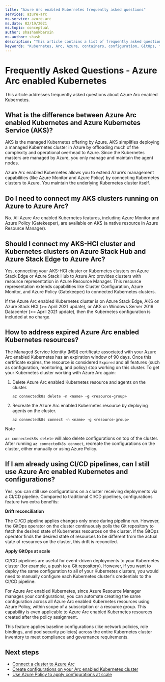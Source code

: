 ```yaml
---
title: "Azure Arc enabled Kubernetes frequently asked questions"
services: azure-arc
ms.service: azure-arc
ms.date: 02/19/2021
ms.topic: conceptual
author: shashankbarsin
ms.author: shasb
description: "This article contains a list of frequently asked questions related to Azure Arc enabled Kubernetes"
keywords: "Kubernetes, Arc, Azure, containers, configuration, GitOps, faq"
---
```


# Frequently Asked Questions - Azure Arc enabled Kubernetes

This article addresses frequently asked questions about Azure Arc enabled Kubernetes.

## What is the difference between Azure Arc enabled Kubernetes and Azure Kubernetes Service (AKS)?

AKS is the managed Kubernetes offering by Azure. AKS simplifies deploying a managed Kubernetes cluster in Azure by offloading much of the complexity and operational overhead to Azure. Since the Kubernetes masters are managed by Azure, you only manage and maintain the agent nodes.

Azure Arc enabled Kubernetes allows you to extend Azure’s management capabilities (like Azure Monitor and Azure Policy) by connecting Kubernetes clusters to Azure. You maintain the underlying Kubernetes cluster itself.

## Do I need to connect my AKS clusters running on Azure to Azure Arc?

No. All Azure Arc enabled Kubernetes features, including Azure Monitor and Azure Policy (Gatekeeper), are available on AKS (a native resource in Azure Resource Manager).
    
## Should I connect my AKS-HCI cluster and Kubernetes clusters on Azure Stack Hub and Azure Stack Edge to Azure Arc?

Yes, connecting your AKS-HCI cluster or Kubernetes clusters on Azure Stack Edge or Azure Stack Hub to Azure Arc provides clusters with resource representation in Azure Resource Manager. This resource representation extends capabilities like Cluster Configuration, Azure Monitor, and Azure Policy (Gatekeeper) to connected Kubernetes clusters.

If the Azure Arc enabled Kubernetes cluster is on Azure Stack Edge, AKS on Azure Stack HCI (>= April 2021 update), or AKS on Windows Server 2019 Datacenter (>= April 2021 update), then the Kubernetes configuration is included at no charge.

## How to address expired Azure Arc enabled Kubernetes resources?

The Managed Service Identity (MSI) certificate associated with your Azure Arc enabled Kubernetes has an expiration window of 90 days. Once this certificate expires, the resource is considered `Expired` and all features (such as configuration, monitoring, and policy) stop working on this cluster. To get your Kubernetes cluster working with Azure Arc again:

1. Delete Azure Arc enabled Kubernetes resource and agents on the cluster. 

    ```console
    az connectedk8s delete -n <name> -g <resource-group>
    ```

1. Recreate the Azure Arc enabled Kubernetes resource by deploying agents on the cluster.
    
    ```console
    az connectedk8s connect -n <name> -g <resource-group>
    ```

> [!NOTE]
> `az connectedk8s delete` will also delete configurations on top of the cluster. After running `az connectedk8s connect`, recreate the configurations on the cluster, either manually or using Azure Policy.

## If I am already using CI/CD pipelines, can I still use Azure Arc enabled Kubernetes and configurations?

Yes, you can still use configurations on a cluster receiving deployments via a CI/CD pipeline. Compared to traditional CI/CD pipelines, configurations feature two extra benefits:

**Drift reconciliation**

The CI/CD pipeline applies changes only once during pipeline run. However, the GitOps operator on the cluster continuously polls the Git repository to fetch the desired state of Kubernetes resources on the cluster. If the GitOps operator finds the desired state of resources to be different from the actual state of resources on the cluster, this drift is reconciled.

**Apply GitOps at scale**

CI/CD pipelines are useful for event-driven deployments to your Kubernetes cluster (for example, a push to a Git repository). However, if you want to deploy the same configuration to all of your Kubernetes clusters, you would need to manually configure each Kubernetes cluster's credentials to the CI/CD pipeline. 

For Azure Arc enabled Kubernetes, since Azure Resource Manager manages your configurations, you can automate creating the same configuration across all Azure Arc enabled Kubernetes resources using Azure Policy, within scope of a subscription or a resource group. This capability is even applicable to Azure Arc enabled Kubernetes resources created after the policy assignment.

This feature applies baseline configurations (like network policies, role bindings, and pod security policies) across the entire Kubernetes cluster inventory to meet compliance and governance requirements.

## Next steps

* [Connect a cluster to Azure Arc](./quickstart-connect-cluster.md)
* [Create configurations on your Arc enabled Kubernetes cluster](./use-gitops-connected-cluster.md)
* [Use Azure Policy to apply configurations at scale](./use-azure-policy.md)
